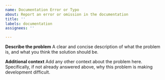 ```yaml
---
name: Documentation Error or Typo
about: Report an error or omission in the documentation
title: ''
labels: documentation
assignees: ''

---
```


**Describe the problem**
A clear and concise description of what the problem is, and what you think the solution should be.

**Additional context**
Add any other context about the problem here. Specifically, if not already answered above, why this problem is making development difficult.

